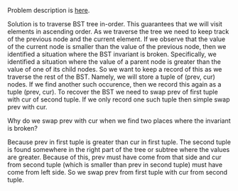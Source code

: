 Problem description is [here](https://leetcode.com/problems/recover-binary-search-tree/).

Solution is to traverse BST tree in-order. This guarantees that we will visit elements in ascending order. As we traverse the tree we need to keep track of the previous node and the current element. If we observe that the value of the current node is smaller than the value of the previous node, then we identified a situation where the BST invariant is broken. Specifically, we identified a situation where the value of a parent node is greater than the value of one of its child nodes. So we want to keep a record of this as we traverse the rest of the BST. Namely, we will store a tuple of (prev, cur) nodes. If we find another such occurence, then we record this again as a tuple (prev, cur). To recover the BST we need to swap prev of first tuple with cur of second tuple. If we only record one such tuple then simple swap prev with cur.

Why do we swap prev with cur when we find two places where the invariant is broken?

Because prev in first tuple is greater than cur in first tuple. The second tuple is found somewhere in the right part of the tree or subtree where the values are greater. Because of this, prev must have come from that side and cur from second tuple (which is smaller than prev in second tuple) must have come from left side. So we swap prev from first tuple with cur from second tuple. 

